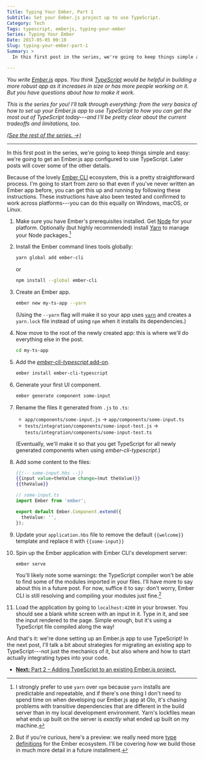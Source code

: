 ```yaml
---
Title: Typing Your Ember, Part 1
Subtitle: Set your Ember.js project up to use TypeScript.
Category: Tech
Tags: typescript, emberjs, typing-your-ember
Series: Typing Your Ember
Date: 2017-05-05 00:10
Slug: typing-your-ember-part-1
Summary: >
  In this first post in the series, we're going to keep things simple and easy: we're going to get an Ember.js app configured to use TypeScript. Later posts will cover some of the other details.

---
```


<i class='series-overview'>You write [Ember.js] apps. You think [TypeScript] would be helpful in building a more robust app as it increases in size or has more people working on it. But you have questions about how to make it work.</i>

[Ember.js]: https://emberjs.com
[TypeScript]: http://www.typescriptlang.org

<i class='series-overview'>This is the series for you! I'll talk through everything: from the very basics of how to set up your Ember.js app to use TypeScript to how you can get the most out of TypeScript today---and I'll be pretty clear about the current tradeoffs and limitations, too.</i>

<i class='series-overview'>[(See the rest of the series. →)][series]</i>

[series]: /typing-your-ember.html

---

In this first post in the series, we're going to keep things simple and easy: we're going to get an Ember.js app configured to use TypeScript. Later posts will cover some of the other details.

Because of the lovely [Ember CLI] ecosystem, this is a pretty straightforward process. I'm going to start from *zero* so that even if you've never written an Ember app before, you can get this up and running by following these instructions. These instructions have also been tested and confirmed to work across platforms---you can do this equally on Windows, macOS, or Linux.

[Ember CLI]: https://ember-cli.com

1. Make sure you have Ember's prerequisites installed. Get [Node] for your platform. Optionally (but highly recommended) install [Yarn] to manage your Node packages.[^why-yarn]

2. Install the Ember command lines tools globally:

    ```sh
    yarn global add ember-cli
    ```
    or

    ```sh
    npm install --global ember-cli
    ```

3. Create an Ember app.

    ```sh
    ember new my-ts-app --yarn
    ```

    (Using the `--yarn` flag will make it so your app uses [`yarn`][Yarn] and creates a `yarn.lock` file instead of using `npm` when it installs its dependencies.)

4. Now move to the root of the newly created app: this is where we'll do everything else in the post.

    ```sh
    cd my-ts-app
    ```

5. Add the [_ember-cli-typescript_ add-on][e-c-ts].

    ```sh
    ember install ember-cli-typescript
    ```

6. Generate your first UI component.

    ```sh
    ember generate component some-input
    ```

7. Rename the files it generated from `.js` to `.ts`:
    - `app/components/some-input.js` → `app/components/some-input.ts`
    - `tests/integration/components/some-input-test.js` → `tests/integration/components/some-input-test.ts`

    (Eventually, we'll make it so that you get TypeScript for all newly generated components when using _ember-cli-typescript_.)

8. Add some content to the files:

    ```handlebars
    {{!-- some-input.hbs --}}
    {{input value=theValue change=(mut theValue)}}
    {{theValue}}
    ```

    ```typescript
    // some-input.ts
    import Ember from 'ember';

    export default Ember.Component.extend({
      theValue: '',
    });
    ```

9. Update your `application.hbs` file to remove the default `{{welcome}}` template and replace it with `{{some-input}}`

10. Spin up the Ember application with Ember CLI's development server:

    ```sh
    ember serve
    ```

    You'll likely note some warnings: the TypeScript compiler won't be able to find some of the modules imported in your files. I'll have more to say about this in a future post. For now, suffice it to say: don't worry, Ember CLI is still resolving and compiling your modules just fine.[^typings]

11. Load the application by going to `localhost:4200` in your browser. You should see a blank white screen with an input in it. Type in it, and see the input rendered to the page. Simple enough, but it's using a TypeScript file compiled along the way!

And that's it: we're done setting up an Ember.js app to use TypeScript! In the next post, I'll talk a bit about strategies for migrating an existing app to TypeScript---not just the mechanics of it, but also where and how to start actually integrating types into your code.

[Node]: https://nodejs.org/en/
[Yarn]: https://yarnpkg.com
[e-c-ts]: https://emberobserver.com/addons/ember-cli-typescript

[^why-yarn]: I strongly prefer to use `yarn` over `npm` because `yarn` installs are predictable and repeatable, and if there's one thing I don't need to spend time on when developing our Ember.js app at Olo, it's chasing problems with transitive dependencies that are different in the build server than in my local development environment. Yarn's lockfiles mean what ends up built on the server is *exactly* what ended up built on my machine.

[^typings]: But if you're curious, here's a preview: we really need more [type definitions] for the Ember ecosystem. I'll be covering *how* we build those in much more detail in a future installment.

[type definitions]: http://www.typescriptlang.org/docs/handbook/declaration-files/introduction.html

- [**Next:** Part 2 –  Adding TypeScript to an existing Ember.js project.][part-2]

[part-2]: /2017/typing-your-ember-part-2